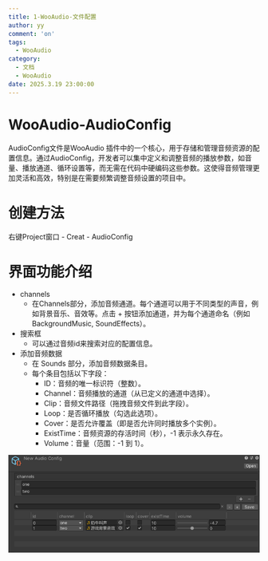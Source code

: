 ```yaml
---
title: 1-WooAudio-文件配置
author: yy
comment: 'on'
tags:
  - WooAudio
category:
  - 文档
  - WooAudio
date: 2025.3.19 23:00:00
---
```



# WooAudio-AudioConfig
AudioConfig文件是WooAudio 插件中的一个核心，用于存储和管理音频资源的配置信息。通过AudioConfig，开发者可以集中定义和调整音频的播放参数，如音量、播放通道、循环设置等，而无需在代码中硬编码这些参数。这使得音频管理更加灵活和高效，特别是在需要频繁调整音频设置的项目中。

# 创建方法
右键Project窗口 - Creat - AudioConfig

# 界面功能介绍
* channels
  * 在Channels部分，添加音频通道。每个通道可以用于不同类型的声音，例如背景音乐、音效等。点击 + 按钮添加通道，并为每个通道命名（例如 BackgroundMusic, SoundEffects）。
* 搜索框
  * 可以通过音频id来搜索对应的配置信息。
* 添加音频数据
  * 在 Sounds 部分，添加音频数据条目。
  * 每个条目包括以下字段：
    * ID：音频的唯一标识符（整数）。
    * Channel：音频播放的通道（从已定义的通道中选择）。
    * Clip：音频文件路径（拖拽音频文件到此字段）。
    * Loop：是否循环播放（勾选此选项）。
    * Cover：是否允许覆盖（即是否允许同时播放多个实例）。
    * ExistTime：音频资源的存活时间（秒），-1 表示永久存在。
    * Volume：音量（范围：-1 到 1）。



![](../../../Pic/Doc/WooAudio/WooAudio配置文件.png)